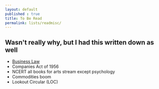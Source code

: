 ```yaml
---
layout: default
published : true
title: To Be Read
permalink: lists/readmisc/  
---
```


## Wasn't really why, but I had this written down as well

- [Business Law](https://www.icai.org/post/sm-foundation-p2-sec-a-may2021onwards)
- Companies Act of 1956
- NCERT all books for arts stream except psychology
- Commodities boom
- Lookout Circular (LOC)